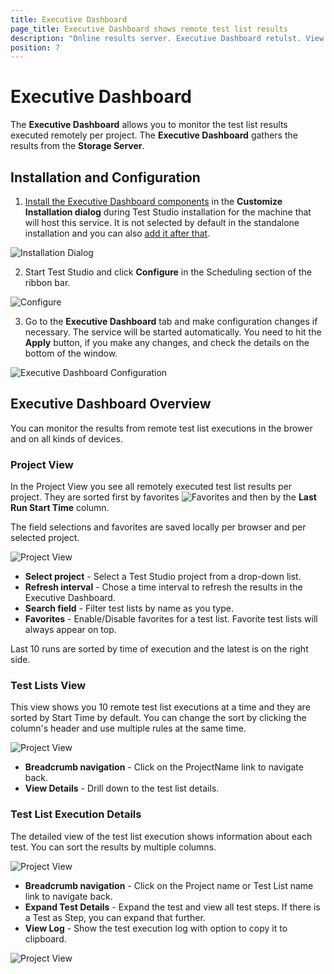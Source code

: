 ```yaml
---
title: Executive Dashboard
page_title: Executive Dashboard shows remote test list results
description: "Online results server. Executive Dashboard retulst. View test list results"
position: 7
---
```

# Executive Dashboard

The **Executive Dashboard** allows you to monitor the test list results executed remotely per project. The **Executive Dashboard** gathers the results from the **Storage Server**.

## Installation and Configuration

1. <a href="/general-information/installation/install-procedure" target="_blank">Install the Executive Dashboard components</a> in the **Customize Installation dialog** during Test Studio installation for the machine that will host this service. It is not selected by default in the standalone installation and you can also <a href="/general-information/installation/add-services" target="_blank">add it after that</a>.

![Installation Dialog][1]

2. Start Test Studio and click **Configure** in the Scheduling section of the ribbon bar.

![Configure][2]

3. Go to the **Executive Dashboard** tab and make configuration changes if necessary. The service will be started automatically. You need to hit the **Apply** button, if you make any changes, and check the details on the bottom of the window.

![Executive Dashboard Configuration][3]

## Executive Dashboard Overview

You can monitor the results from remote test list executions in the brower and on all kinds of devices.

### Project View

In the Project View you see all remotely executed test list results per project. They are sorted first by favorites ![Favorites][4] and then by the **Last Run Start Time** column. 

The field selections and favorites are saved locally per browser and per selected project.

![Project View][5]

* **Select project** - Select a Test Studio project from a drop-down list.
* **Refresh interval** - Chose a time interval to refresh the results in the Executive Dashboard.
* **Search field** - Filter test lists by name as you type.
* **Favorites** - Enable/Disable favorites for a test list. Favorite test lists will always appear on top.

Last 10 runs are sorted by time of execution and the latest is on the right side.

### Test Lists View

This view shows you 10 remote test list executions at a time and they are sorted by Start Time by default. You can change the sort by clicking the column's header and use multiple rules at the same time.

![Project View][6]

* **Breadcrumb navigation** - Click on the ProjectName link to navigate back.
* **View Details** - Drill down to the test list details.

### Test List Execution Details

The detailed view of the test list execution shows information about each test. You can sort the results by multiple columns.

![Project View][7]

* **Breadcrumb navigation** - Click on the Project name or Test List name link to navigate back.
* **Expand Test Details** - Expand the test and view all test steps. If there is a Test as Step, you can expand that further.
* **View Log** - Show the test execution log with option to copy it to clipboard.

![Project View][8]

[1]: /img/general-information/test-results/executive-dashboard/fig1.png
[2]: /img/general-information/test-results/executive-dashboard/fig2.png
[3]: /img/general-information/test-results/executive-dashboard/fig3.png
[4]: /img/general-information/test-results/executive-dashboard/fig4.png
[5]: /img/general-information/test-results/executive-dashboard/fig5.png
[6]: /img/general-information/test-results/executive-dashboard/fig6.png
[7]: /img/general-information/test-results/executive-dashboard/fig7.png
[8]: /img/general-information/test-results/executive-dashboard/fig8.png